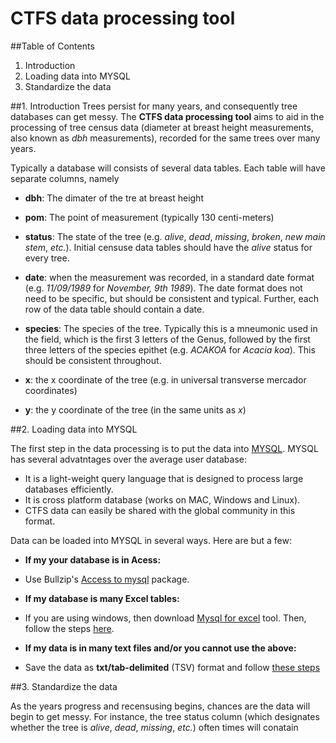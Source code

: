 # CTFS data processing tool

##Table of Contents
1. Introduction
2. Loading data into MYSQL
3. Standardize the data

##1. Introduction
Trees persist for many years, and consequently tree databases can get messy. The **CTFS data processing tool** aims to aid in the processing of tree census data (diameter at breast height measurements, also known as *dbh* measurements), recorded for the same trees over many years.

Typically a database will consists of several data tables. Each table will have separate columns, namely

* **dbh**: The dimater of the tre at breast height

* **pom**: The point of measurement (typically 130 centi-meters)

* **status**: The state of the tree (e.g. *alive*, *dead*, *missing*, *broken*, *new main stem*, *etc.*). Initial censuse data tables should have the *alive* status for every tree.

* **date**: when the measurement was recorded, in a standard date format (e.g. *11/09/1989* for *November, 9th 1989*). The date format does not need to be specific, but should be consistent and typical. Further, each row of the data table should contain a date. 

* **species**: The species of the tree. Typically this is a mneumonic used in the field, which is the first 3 letters of the Genus, followed by the first three letters of the species epithet (e.g. *ACAKOA* for *Acacia koa*). This should be consistent throughout.

* **x**: the x coordinate of the tree (e.g. in universal transverse mercador coordinates)

* **y**: the y coordinate of the tree (in the same units as *x*)


##2. Loading data into MYSQL

The first step in the data processing is to put the data into [MYSQL](https://www.mysql.com/). MYSQL has several advatntages over the average user database:

* It is a light-weight query language that is designed to process large databases efficiently. 
* It is cross platform database (works on MAC, Windows and Linux).
* CTFS data can easily be shared with the global community in this format. 

Data can be loaded into MYSQL in several ways. Here are but a few: 

* **If my your database is in Acess:**
 * Use Bullzip's [Access to mysql](http://www.bullzip.com/download.php) package. 

* **If my database is many Excel tables:**
 * If you are using windows, then download [Mysql for excel](http://dev.mysql.com/downloads/windows/excel/) tool. Then, follow the steps [here](http://dev.mysql.com/doc/mysql-for-excel/en/mysql-for-excel-export.html).

* **If my data is in many text files and/or you cannot use the above:**
 * Save the data as **txt/tab-delimited** (TSV) format and follow [these steps](http://stackoverflow.com/a/13579922/2077270)

##3. Standardize the data

As the years progress and recensusing begins, chances are the data will begin to get messy.  For instance, the tree status column (which designates whether the tree is *alive*, *dead*, *missing*, *etc.*) often times will conatain 
